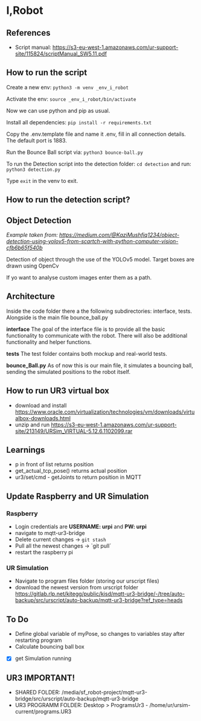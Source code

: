# I,Robot

## References
- Script manual: https://s3-eu-west-1.amazonaws.com/ur-support-site/115824/scriptManual_SW5.11.pdf

## How to run the script
Create a new env: `python3 -m venv _env_i_robot`

Activate the env: `source _env_i_robot/bin/activate`

Now we can use python and pip as usual.

Install all dependencies: `pip install -r requirements.txt`

Copy the .env.template file and name it .env, fill in all connection details. The default port is 1883.

Run the Bounce Ball script via: `python3 bounce-ball.py`

To run the Detection script into the detection folder: `cd detection`
and run: `python3 detection.py`

Type `exit` in the venv to exit.

## How to run the detection script?
## Object Detection
*Example taken from: https://medium.com/@KaziMushfiq1234/object-detection-using-yolov5-from-scartch-with-python-computer-vision-cfb6b65f540b*

Detection of object through the use of the YOLOv5 model. Target boxes are drawn using OpenCv

If yo want to analyse custom images enter them as a path.

## Architecture
Inside the code folder there a the following subdirectories: interface, tests. Alongside is the main file bounce_ball.py

**interface** The goal of the interface file is to provide all the basic functionality to communicate with the robot. 
There will also be additional functionality and helper functions.

**tests** The test folder contains both mockup and real-world tests.

**bounce_Ball.py** As of now this is our main file, it simulates a bouncing ball, sending the simulated positions to the robot itself.

## How to run UR3 virtual box
- download and install https://www.oracle.com/virtualization/technologies/vm/downloads/virtualbox-downloads.html
- unzip and run  https://s3-eu-west-1.amazonaws.com/ur-support-site/213149/URSim_VIRTUAL-5.12.6.1102099.rar

## Learnings
- p in front of list returns position
- get_actual_tcp_pose() returns actual position
- ur3/set/cmd - getJoints to return position in MQTT

## Update Raspberry and UR Simulation
### Raspberry
- Login credentials are **USERNAME: urpi** and **PW: urpi**
- navigate to mqtt-ur3-bridge
- Delete current changes -> `git stash`
- Pull all the newest changes -> `git pull´
- restart the raspberry pi

### UR Simulation
- Navigate to program files folder (storing our urscript files)
- download the newest version from urscript folder https://gitlab.rlp.net/kitegg/public/kisd/mqtt-ur3-bridge/-/tree/auto-backup/src/urscript/auto-backup/mqtt-ur3-bridge?ref_type=heads

## To Do
- Define global variable of myPose, so changes to variables stay after restarting program
- Calculate bouncing ball box
- [x] get Simulation running

## UR3 IMPORTANT!
- SHARED FOLDER: /media/sf_robot-project/mqtt-ur3-bridge/src/urscript/auto-backup/mqtt-ur3-bridge
- UR3 PROGRAMM FOLDER: Desktop > ProgramsUr3 - /home/ur/ursim-current/programs.UR3
